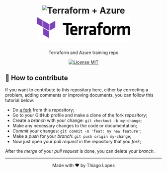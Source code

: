 <h1 align="center">
  <img src="https://swimburger.net/media/fbqnp2ie/azure.svg" alt="Terraform + Azure" width="82">
  <img src="./assets/tf.png" width="300">
</h1>
<p align="center">Terraform and Azure training repo</p>
<p align="center">
  <a href="https://opensource.org/licenses/MIT">
    <img src="https://img.shields.io/badge/License-MIT-blue.svg" alt="License MIT">
  </a>
</p>



## 🤔 How to contribute

If you want to contribute to this repository here, either by correcting a problem, adding comments or improving documents, you can follow this tutorial below:

- Do [a fork](https://help.github.com/pt/github/getting-started-with-github/fork-a-repo) from this repository;
- Go to your GitHub profile and make a clone of the fork *repository*;
- Create a *branch* with your change: `git checkout -b my-change`;
- Make any necessary changes to the code or documentation;
- *Commit* your changes: `git commit -m 'feat: my new feature'`;
- Make a *push* for your *branch*: `git push origin my-change`;
- Now just open your *pull request* in the repository that you *fork*;

After the *merge* of your *pull request* is done, you can delete your *branch*.
<hr>



<p align="center">Made with ♥ by Thiago Lopes
